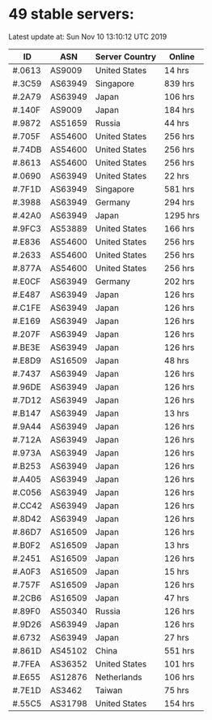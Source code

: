 # 49 stable servers:

Latest update at: Sun Nov 10 13:10:12 UTC 2019

| ID | ASN | Server Country | Online |
| -- | --- | -------------- | ------ |
| #.0613 | AS9009 | United States | 14 hrs |
| #.3C59 | AS63949 | Singapore | 839 hrs |
| #.2A79 | AS63949 | Japan | 106 hrs |
| #.140F | AS9009 | Japan | 184 hrs |
| #.9872 | AS51659 | Russia | 44 hrs |
| #.705F | AS54600 | United States | 256 hrs |
| #.74DB | AS54600 | United States | 256 hrs |
| #.8613 | AS54600 | United States | 256 hrs |
| #.0690 | AS63949 | United States | 22 hrs |
| #.7F1D | AS63949 | Singapore | 581 hrs |
| #.3988 | AS63949 | Germany | 294 hrs |
| #.42A0 | AS63949 | Japan | 1295 hrs |
| #.9FC3 | AS53889 | United States | 166 hrs |
| #.E836 | AS54600 | United States | 256 hrs |
| #.2633 | AS54600 | United States | 256 hrs |
| #.877A | AS54600 | United States | 256 hrs |
| #.E0CF | AS63949 | Germany | 202 hrs |
| #.E487 | AS63949 | Japan | 126 hrs |
| #.C1FE | AS63949 | Japan | 126 hrs |
| #.E169 | AS63949 | Japan | 126 hrs |
| #.207F | AS63949 | Japan | 126 hrs |
| #.BE3E | AS63949 | Japan | 126 hrs |
| #.E8D9 | AS16509 | Japan | 48 hrs |
| #.7437 | AS63949 | Japan | 126 hrs |
| #.96DE | AS63949 | Japan | 126 hrs |
| #.7D12 | AS63949 | Japan | 126 hrs |
| #.B147 | AS63949 | Japan | 13 hrs |
| #.9A44 | AS63949 | Japan | 126 hrs |
| #.712A | AS63949 | Japan | 126 hrs |
| #.973A | AS63949 | Japan | 126 hrs |
| #.B253 | AS63949 | Japan | 126 hrs |
| #.A405 | AS63949 | Japan | 126 hrs |
| #.C056 | AS63949 | Japan | 126 hrs |
| #.CC42 | AS63949 | Japan | 126 hrs |
| #.8D42 | AS63949 | Japan | 126 hrs |
| #.86D7 | AS16509 | Japan | 126 hrs |
| #.B0F2 | AS16509 | Japan | 13 hrs |
| #.2451 | AS16509 | Japan | 126 hrs |
| #.A0F3 | AS16509 | Japan | 15 hrs |
| #.757F | AS16509 | Japan | 126 hrs |
| #.2CB6 | AS16509 | Japan | 47 hrs |
| #.89F0 | AS50340 | Russia | 126 hrs |
| #.9D26 | AS63949 | Japan | 126 hrs |
| #.6732 | AS63949 | Japan | 27 hrs |
| #.861D | AS45102 | China | 551 hrs |
| #.7FEA | AS36352 | United States | 101 hrs |
| #.E655 | AS12876 | Netherlands | 106 hrs |
| #.7E1D | AS3462 | Taiwan | 75 hrs |
| #.55C5 | AS31798 | United States | 154 hrs |

